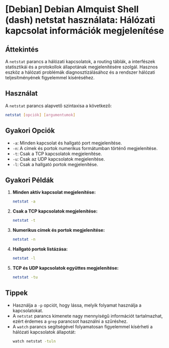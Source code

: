 # [Debian] Debian Almquist Shell (dash) netstat használata: Hálózati kapcsolat információk megjelenítése

## Áttekintés
A `netstat` parancs a hálózati kapcsolatok, a routing táblák, a interfészek statisztikái és a protokollok állapotának megjelenítésére szolgál. Hasznos eszköz a hálózati problémák diagnosztizálásához és a rendszer hálózati teljesítményének figyelemmel kíséréséhez.

## Használat
A `netstat` parancs alapvető szintaxisa a következő:

```bash
netstat [opciók] [argumentumok]
```

## Gyakori Opciók
- `-a`: Minden kapcsolat és hallgató port megjelenítése.
- `-n`: A címek és portok numerikus formátumban történő megjelenítése.
- `-t`: Csak a TCP kapcsolatok megjelenítése.
- `-u`: Csak az UDP kapcsolatok megjelenítése.
- `-l`: Csak a hallgató portok megjelenítése.

## Gyakori Példák
1. **Minden aktív kapcsolat megjelenítése:**
   ```bash
   netstat -a
   ```

2. **Csak a TCP kapcsolatok megjelenítése:**
   ```bash
   netstat -t
   ```

3. **Numerikus címek és portok megjelenítése:**
   ```bash
   netstat -n
   ```

4. **Hallgató portok listázása:**
   ```bash
   netstat -l
   ```

5. **TCP és UDP kapcsolatok együttes megjelenítése:**
   ```bash
   netstat -tu
   ```

## Tippek
- Használja a `-p` opciót, hogy lássa, melyik folyamat használja a kapcsolatokat.
- A `netstat` parancs kimenete nagy mennyiségű információt tartalmazhat, ezért érdemes a `grep` parancsot használni a szűréshez.
- A `watch` parancs segítségével folyamatosan figyelemmel kísérheti a hálózati kapcsolatok állapotát:
  ```bash
  watch netstat -tuln
  ```